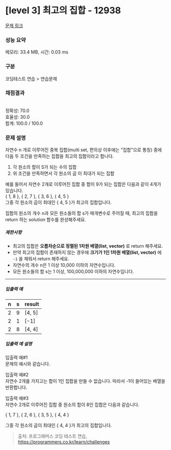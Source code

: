 # [level 3] 최고의 집합 - 12938 

[문제 링크](https://school.programmers.co.kr/learn/courses/30/lessons/12938) 

### 성능 요약

메모리: 33.4 MB, 시간: 0.03 ms

### 구분

코딩테스트 연습 > 연습문제

### 채점결과

<br/>정확성: 70.0<br/>효율성: 30.0<br/>합계: 100.0 / 100.0

### 문제 설명

<p style="user-select: auto;">자연수 n 개로 이루어진 중복 집합(multi set, 편의상 이후에는 "집합"으로 통칭) 중에 다음 두 조건을 만족하는 집합을 최고의 집합이라고 합니다.</p>

<ol style="user-select: auto;">
<li style="user-select: auto;">각 원소의 합이 S가 되는 수의 집합</li>
<li style="user-select: auto;">위 조건을 만족하면서 각 원소의 곱 이 최대가 되는 집합</li>
</ol>

<p style="user-select: auto;">예를 들어서 자연수 2개로 이루어진 집합 중 합이 9가 되는 집합은 다음과 같이 4개가 있습니다.<br style="user-select: auto;">
{ 1, 8 }, { 2, 7 }, { 3, 6 }, { 4, 5 }<br style="user-select: auto;">
그중 각 원소의 곱이 최대인 { 4, 5 }가 최고의 집합입니다.</p>

<p style="user-select: auto;">집합의 원소의 개수 n과 모든 원소들의 합 s가 매개변수로 주어질 때, 최고의 집합을 return 하는 solution 함수를 완성해주세요.</p>

<h5 style="user-select: auto;">제한사항</h5>

<ul style="user-select: auto;">
<li style="user-select: auto;">최고의 집합은 <strong style="user-select: auto;">오름차순으로 정렬된 1차원 배열(list, vector)</strong> 로 return 해주세요.</li>
<li style="user-select: auto;">만약 최고의 집합이 존재하지 않는 경우에 <strong style="user-select: auto;">크기가 1인 1차원 배열(list, vector)</strong> 에 <code style="user-select: auto;">-1</code> 을 채워서 return 해주세요.</li>
<li style="user-select: auto;">자연수의 개수 n은 1 이상 10,000 이하의 자연수입니다.</li>
<li style="user-select: auto;">모든 원소들의 합 s는 1 이상, 100,000,000 이하의 자연수입니다.</li>
</ul>

<hr style="user-select: auto;">

<h5 style="user-select: auto;">입출력 예</h5>
<table class="table" style="user-select: auto;">
        <thead style="user-select: auto;"><tr style="user-select: auto;">
<th style="user-select: auto;">n</th>
<th style="user-select: auto;">s</th>
<th style="user-select: auto;">result</th>
</tr>
</thead>
        <tbody style="user-select: auto;"><tr style="user-select: auto;">
<td style="user-select: auto;">2</td>
<td style="user-select: auto;">9</td>
<td style="user-select: auto;">[4, 5]</td>
</tr>
<tr style="user-select: auto;">
<td style="user-select: auto;">2</td>
<td style="user-select: auto;">1</td>
<td style="user-select: auto;">[-1]</td>
</tr>
<tr style="user-select: auto;">
<td style="user-select: auto;">2</td>
<td style="user-select: auto;">8</td>
<td style="user-select: auto;">[4, 4]</td>
</tr>
</tbody>
      </table>
<h5 style="user-select: auto;">입출력 예 설명</h5>

<p style="user-select: auto;">입출력 예#1<br style="user-select: auto;">
문제의 예시와 같습니다.</p>

<p style="user-select: auto;">입출력 예#2<br style="user-select: auto;">
자연수 2개를 가지고는 합이 1인 집합을 만들 수 없습니다. 따라서 -1이 들어있는 배열을 반환합니다.</p>

<p style="user-select: auto;">입출력 예#3<br style="user-select: auto;">
자연수 2개로 이루어진 집합 중 원소의 합이 8인 집합은 다음과 같습니다.</p>

<p style="user-select: auto;">{ 1, 7 }, { 2, 6 }, { 3, 5 }, { 4, 4 }</p>

<p style="user-select: auto;">그중 각 원소의 곱이 최대인 { 4, 4 }가 최고의 집합입니다.</p>


> 출처: 프로그래머스 코딩 테스트 연습, https://programmers.co.kr/learn/challenges